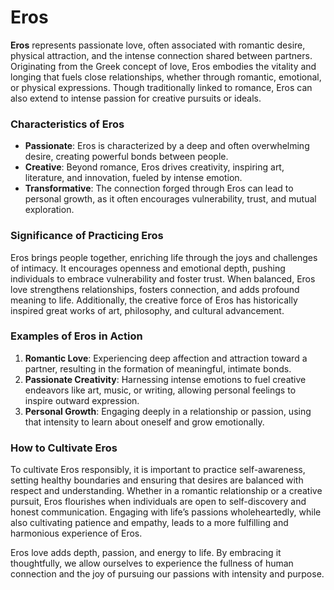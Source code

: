 # Eros

**Eros** represents passionate love, often associated with romantic desire, physical attraction, and the intense connection shared between partners. Originating from the Greek concept of love, Eros embodies the vitality and longing that fuels close relationships, whether through romantic, emotional, or physical expressions. Though traditionally linked to romance, Eros can also extend to intense passion for creative pursuits or ideals.

### Characteristics of Eros

- **Passionate**: Eros is characterized by a deep and often overwhelming desire, creating powerful bonds between people.
- **Creative**: Beyond romance, Eros drives creativity, inspiring art, literature, and innovation, fueled by intense emotion.
- **Transformative**: The connection forged through Eros can lead to personal growth, as it often encourages vulnerability, trust, and mutual exploration.

### Significance of Practicing Eros

Eros brings people together, enriching life through the joys and challenges of intimacy. It encourages openness and emotional depth, pushing individuals to embrace vulnerability and foster trust. When balanced, Eros love strengthens relationships, fosters connection, and adds profound meaning to life. Additionally, the creative force of Eros has historically inspired great works of art, philosophy, and cultural advancement.

### Examples of Eros in Action

1. **Romantic Love**: Experiencing deep affection and attraction toward a partner, resulting in the formation of meaningful, intimate bonds.
2. **Passionate Creativity**: Harnessing intense emotions to fuel creative endeavors like art, music, or writing, allowing personal feelings to inspire outward expression.
3. **Personal Growth**: Engaging deeply in a relationship or passion, using that intensity to learn about oneself and grow emotionally.

### How to Cultivate Eros

To cultivate Eros responsibly, it is important to practice self-awareness, setting healthy boundaries and ensuring that desires are balanced with respect and understanding. Whether in a romantic relationship or a creative pursuit, Eros flourishes when individuals are open to self-discovery and honest communication. Engaging with life’s passions wholeheartedly, while also cultivating patience and empathy, leads to a more fulfilling and harmonious experience of Eros.

Eros love adds depth, passion, and energy to life. By embracing it thoughtfully, we allow ourselves to experience the fullness of human connection and the joy of pursuing our passions with intensity and purpose.